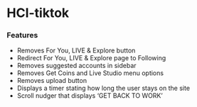 # HCI-tiktok

### Features
- Removes For You, LIVE & Explore button
- Redirect For You, LIVE & Explore page to Following
- Removes suggested accounts in sidebar
- Removes Get Coins and Live Studio menu options
- Removes upload button
- Displays a timer stating how long the user stays on the site
- Scroll nudger that displays ‘GET BACK TO WORK’
